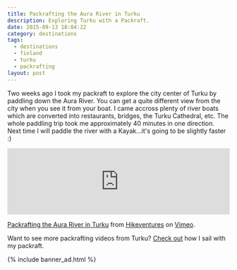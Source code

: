 ```yaml
---
title: Packrafting the Aura River in Turku
description: Exploring Turku with a Packraft.
date: 2015-09-13 18:04:22
category: destinations
tags:
  - destinations
  - finland
  - turku
  - packrafting
layout: post
---
```

Two weeks ago I took my packraft to explore the city center of Turku by paddling down the Aura River. You can get a quite different view from the city when you see it from your boat. I came accross plenty of river boats which are converted into restaurants, bridges, the Turku Cathedral, etc. The whole paddling trip took me approximately 40 minutes in one direction. Next time I will paddle the river with a Kayak...it's going to be slightly faster :)

<iframe src="https://player.vimeo.com/video/139116823" width="100%"  frameborder="0" webkitallowfullscreen mozallowfullscreen allowfullscreen></iframe> <p><a href="https://vimeo.com/139116823">Packrafting the Aura River in Turku</a> from <a href="https://vimeo.com/user15105973">Hikeventures</a> on <a href="https://vimeo.com">Vimeo</a>.</p>

Want to see more packrafting videos from Turku? <a href="http://www.hikeventures.com/Windpaddle-sailing-packraft/">Check out</a> how I sail with my packraft.

{% include banner_ad.html %}
